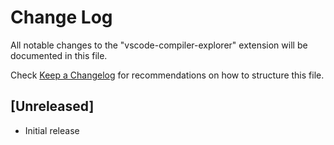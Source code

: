 # Change Log

All notable changes to the "vscode-compiler-explorer" extension will be documented in this file.

Check [Keep a Changelog](http://keepachangelog.com/) for recommendations on how to structure this file.

## [Unreleased]

- Initial release